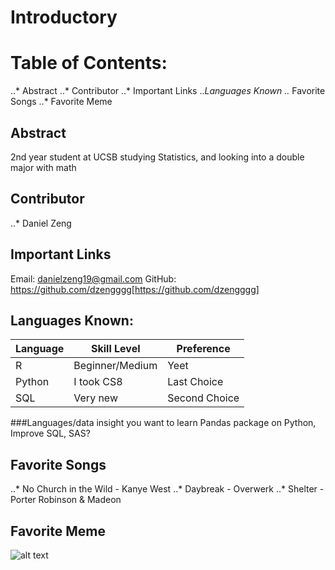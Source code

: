 # Introductory
# Table of Contents:

..* Abstract
..* Contributor
..* Important Links
..*Languages Known
..* Favorite Songs
..* Favorite Meme

## Abstract
2nd year student at UCSB studying Statistics, and looking into a double major with math

## Contributor
..* Daniel Zeng

## Important Links
Email: danielzeng19@gmail.com
GitHub: https://github.com/dzengggg[https://github.com/dzengggg]

## Languages Known:
|Language      | Skill Level   | Preference     |
|--------------|---------------|----------------|
|R             |Beginner/Medium|Yeet            |
|Python        |I took CS8     |Last Choice     |
|SQL           |Very new       |Second Choice   |

###Languages/data insight you want to learn
Pandas package on Python, Improve SQL, SAS? 

## Favorite Songs
..* No Church in the Wild - Kanye West
..* Daybreak - Overwerk
..* Shelter - Porter Robinson & Madeon

## Favorite Meme
![alt text](http://i.imgur.com/3ADPQSV.png) 
